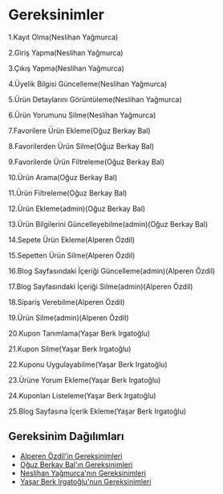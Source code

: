 # Gereksinimler
1.Kayıt Olma(Neslihan Yağmurca)

2.Giriş Yapma(Neslihan Yağmurca)

3.Çıkış Yapma(Neslihan Yağmurca)

4.Üyelik Bilgisi Güncelleme(Neslihan Yağmurca)

5.Ürün Detaylarını Görüntüleme(Neslihan Yağmurca)

6.Ürün Yorumunu Silme(Neslihan Yağmurca)

7.Favorilere Ürün Ekleme(Oğuz Berkay Bal)

8.Favorilerden Ürün Silme(Oğuz Berkay Bal)

9.Favorilerde Ürün Filtreleme(Oğuz Berkay Bal)

10.Ürün Arama(Oğuz Berkay Bal)

11.Ürün Filtreleme(Oğuz Berkay Bal)

12.Ürün Ekleme(admin)(Oğuz Berkay Bal)

13.Ürün Bilgilerini Güncelleyebilme(admin)(Oğuz Berkay Bal)

14.Sepete Ürün Ekleme(Alperen Özdil)

15.Sepetten Ürün Silme(Alperen Özdil)

16.Blog Sayfasındaki İçeriği Güncelleme(admin)(Alperen Özdil)

17.Blog Sayfasındaki İçeriği Silme(admin)(Alperen Özdil)

18.Sipariş Verebilme(Alperen Özdil)

19.Ürün Silme(admin)(Alperen Özdil)

20.Kupon Tanımlama(Yaşar Berk Irgatoğlu)

21.Kupon Silme(Yaşar Berk Irgatoğlu)

22.Kuponu Uygulayabilme(Yaşar Berk Irgatoğlu)

23.Ürüne Yorum Ekleme(Yaşar Berk Irgatoğlu)

24.Kuponları Listeleme(Yaşar Berk Irgatoğlu)

25.Blog Sayfasına İçerik Ekleme(Yaşar Berk Irgatoğlu)

## Gereksinim Dağılımları
- [Alperen Özdil'in Gereksinimleri](https://github.com/nneslihanyy/BambiHermanos/blob/main/AlperenOzdilGereksinimleri.md)
- [Oğuz Berkay Bal'ın Gereksinimleri](https://github.com/nneslihanyy/BambiHermanos/blob/main/OguzBerkayBalGereksinimleri.md)
- [Neslihan Yağmurca'nın Gereksinimleri](https://github.com/nneslihanyy/BambiHermanos/blob/main/NeslihanYagmurcaGereksinimleri.md)
- [Yaşar Berk Irgatoğlu'nun Gereksinimleri](https://github.com/nneslihanyy/BambiHermanos/blob/main/YasarBerkIrgatogluGereksinimleri.md)
  
